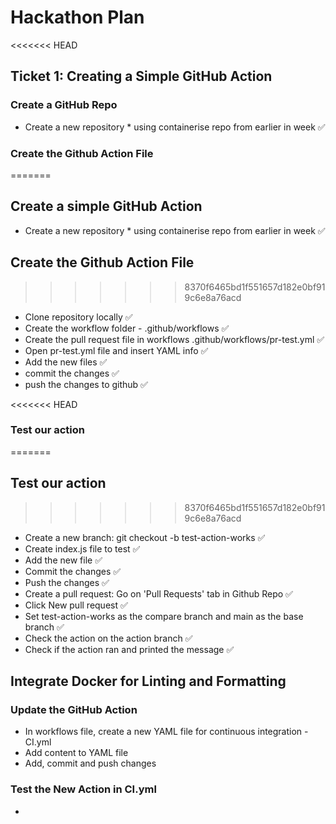 # Hackathon Plan

<<<<<<< HEAD

## Ticket 1: Creating a Simple GitHub Action

### Create a GitHub Repo

- Create a new repository \* using containerise repo from earlier in week ✅

### Create the Github Action File

=======

## Create a simple GitHub Action

- Create a new repository \* using containerise repo from earlier in week ✅

## Create the Github Action File

> > > > > > > 8370f6465bd1f551657d182e0bf919c6e8a76acd

- Clone repository locally ✅
- Create the workflow folder - .github/workflows ✅
- Create the pull request file in workflows .github/workflows/pr-test.yml ✅
- Open pr-test.yml file and insert YAML info ✅
- Add the new files ✅
- commit the changes ✅
- push the changes to github ✅

<<<<<<< HEAD

### Test our action

=======

## Test our action

> > > > > > > 8370f6465bd1f551657d182e0bf919c6e8a76acd

- Create a new branch: git checkout -b test-action-works ✅
- Create index.js file to test ✅
- Add the new file ✅
- Commit the changes ✅
- Push the changes ✅
- Create a pull request: Go on 'Pull Requests' tab in Github Repo ✅
- Click New pull request ✅
- Set test-action-works as the compare branch and main as the base branch ✅
- Check the action on the action branch ✅
- Check if the action ran and printed the message ✅

## Integrate Docker for Linting and Formatting

### Update the GitHub Action

- In workflows file, create a new YAML file for continuous integration - CI.yml
- Add content to YAML file
- Add, commit and push changes

### Test the New Action in CI.yml

-
